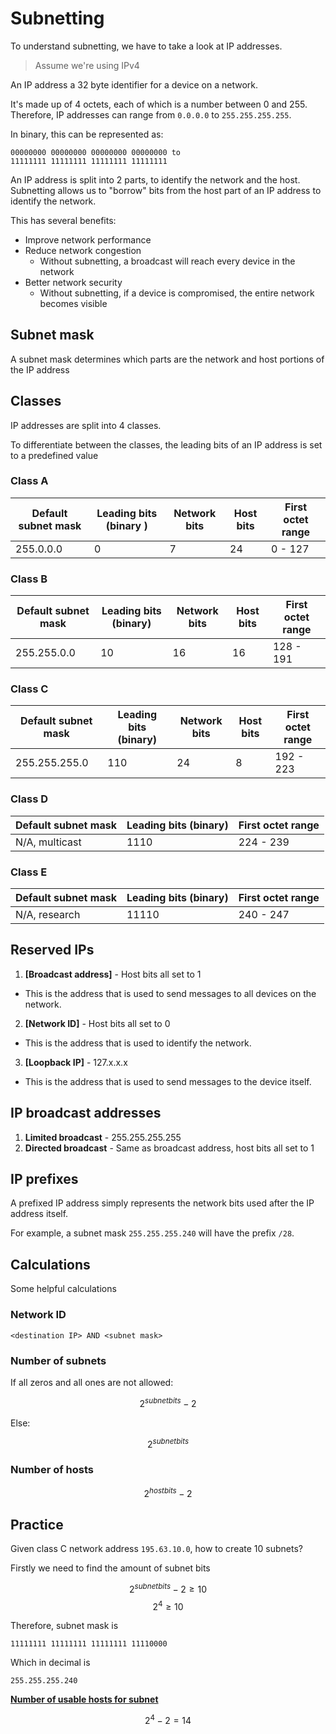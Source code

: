# Subnetting

To understand subnetting, we have to take a look at IP addresses.

> Assume we're using IPv4

An IP address a 32 byte identifier for a device on a network.

It's made up of 4 octets, each of which is a number between 0 and 255. Therefore, IP addresses can range from `0.0.0.0`
to `255.255.255.255`.

In binary, this can be represented as:

```
00000000 00000000 00000000 00000000 to
11111111 11111111 11111111 11111111
```

An IP address is split into 2 parts, to identify the network and the host. Subnetting allows us to "borrow" bits from
the host part of an IP address to identify the network.

This has several benefits:

* Improve network performance
* Reduce network congestion
  * Without subnetting, a broadcast will reach every device in the network
* Better network security
  * Without subnetting, if a device is compromised, the entire network becomes visible

## Subnet mask

A subnet mask determines which parts are the network and host portions of the IP address

## Classes

IP addresses are split into 4 classes.

To differentiate between the classes, the leading bits of an IP address is set to a predefined value

### Class A

| Default subnet mask | Leading bits (binary ) | Network bits | Host bits | First octet range |
|---------------------|------------------------|--------------|-----------|-------------------|
| 255.0.0.0           | 0                      | 7            | 24        | 0 - 127           |

### Class B

| Default subnet mask | Leading bits (binary) | Network bits | Host bits | First octet range |
|---------------------|-----------------------|--------------|-----------|-------------------|
| 255.255.0.0         | 10                    | 16           | 16        | 128 - 191         |

### Class C

| Default subnet mask | Leading bits (binary) | Network bits | Host bits | First octet range |
|---------------------|-----------------------|--------------|-----------|-------------------|
| 255.255.255.0       | 110                   | 24           | 8         | 192 - 223         |

### Class D

| Default subnet mask | Leading bits (binary) | First octet range |
|---------------------|-----------------------|-------------------|
| N/A, multicast      | 1110                  | 224 - 239         |

### Class E

| Default subnet mask | Leading bits (binary) | First octet range |
|---------------------|-----------------------|-------------------|
| N/A, research       | 11110                 | 240 - 247         |

## Reserved IPs

1. **[Broadcast address]** - Host bits all set to 1
  * This is the address that is used to send messages to all devices on the network.
2. **[Network ID]**  - Host bits all set to 0
  * This is the address that is used to identify the network.
3. **[Loopback IP]** - 127.x.x.x
  * This is the address that is used to send messages to the device itself.

## IP broadcast addresses

1. **Limited broadcast** - 255.255.255.255
2. **Directed broadcast** - Same as broadcast address, host bits all set to 1

## IP prefixes

A prefixed IP address simply represents the network bits used after the IP address itself.

For example, a subnet mask `255.255.255.240` will have the prefix `/28`.

## Calculations

Some helpful calculations

### Network ID

```
<destination IP> AND <subnet mask>
```

### Number of subnets


If all zeros and all ones are not allowed:

$$ 2 ^ {subnet bits} - 2 $$

Else:

$$ 2 ^ {subnet bits} $$

### Number of hosts

$$ 2 ^ {host bits} - 2 $$

## Practice

Given class C network address `195.63.10.0`, how to create 10 subnets?

Firstly we need to find the amount of subnet bits

$$ 2 ^ {subnet bits} - 2 \geq 10 $$
$$ 2 ^ {4} \geq 10 $$

Therefore, subnet mask is

```
11111111 11111111 11111111 11110000
```

Which in decimal is

```
255.255.255.240
```

<u>**Number of usable hosts for subnet**</u>

$$ 2 ^ {4} - 2 = 14 $$
